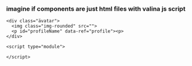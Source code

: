 ### imagine if components are just html files with valina js script

````
<div class="ävatar">
  <img class="img-rounded" src="">
  <p id="profileName" data-ref="profile"><p>
</div>

<script type="module">

</script>
````